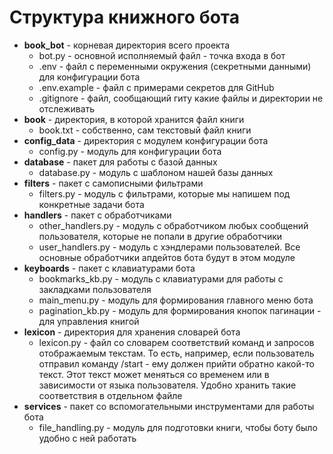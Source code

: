 # Структура книжного бота

- **book_bot** - корневая директория всего проекта
  - bot.py - основной исполняемый файл - точка входа в бот
  - .env - файл с переменными окружения (секретными данными) для конфигурации бота
  - .env.example - файл с примерами секретов для GitHub
  - .gitignore - файл, сообщающий гиту какие файлы и директории не отслеживать
- **book** - директория, в которой хранится файл книги
  - book.txt - собственно, сам текстовый файл книги
- **config_data** - директория с модулем конфигурации бота
  - config.py - модуль для конфигурации бота
- **database** - пакет для работы с базой данных
  - database.py - модуль с шаблоном нашей базы данных
- **filters** - пакет с самописными фильтрами
  - filters.py - модуль с фильтрами, которые мы напишем под конкретные задачи бота
- **handlers** - пакет с обработчиками
  - other_handlers.py - модуль с обработчиком любых сообщений пользователя, которые не попали в другие обработчики
  - user_handlers.py - модуль с хэндлерами пользователей. Все основные обработчики апдейтов бота будут в этом модуле
- **keyboards** - пакет с клавиатурами бота
  - bookmarks_kb.py - модуль с клавиатурами для работы с закладками пользователя
  - main_menu.py - модуль для формирования главного меню бота
  - pagination_kb.py - модуль для формирования кнопок пагинации - для управления книгой
- **lexicon** - директория для хранения словарей бота
  - lexicon.py - файл со словарем соответствий команд и запросов отображаемым текстам. То есть, например, если пользователь отправил команду /start - ему должен прийти обратно какой-то текст. Этот текст может меняться со временем или в зависимости от языка пользователя. Удобно хранить такие соответствия в отдельном файле
- **services** - пакет со вспомогательными инструментами для работы бота
  - file_handling.py - модуль для подготовки книги, чтобы боту было удобно с ней работать